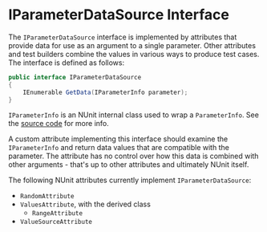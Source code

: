 # IParameterDataSource Interface

The `IParameterDataSource` interface is implemented by attributes that provide data for use as an argument to a single
parameter. Other attributes and test builders combine the values in various ways to produce test cases. The interface is
defined as follows:

```csharp
public interface IParameterDataSource
{
    IEnumerable GetData(IParameterInfo parameter);
}
```

`IParameterInfo` is an NUnit internal class used to wrap a `ParameterInfo`. See the [source
code](https://github.com/nunit/nunit/blob/master/src/NUnitFramework/framework/Interfaces/IParameterInfo.cs) for more
info.

A custom attribute implementing this interface should examine the `IParameterInfo` and return data values that are
compatible with the parameter. The attribute has no control over how this data is combined with other arguments - that's
up to other attributes and ultimately NUnit itself.

The following NUnit attributes currently implement `IParameterDataSource`:

* `RandomAttribute`
* `ValuesAttribute`, with the derived class
  * `RangeAttribute`
* `ValueSourceAttribute`
